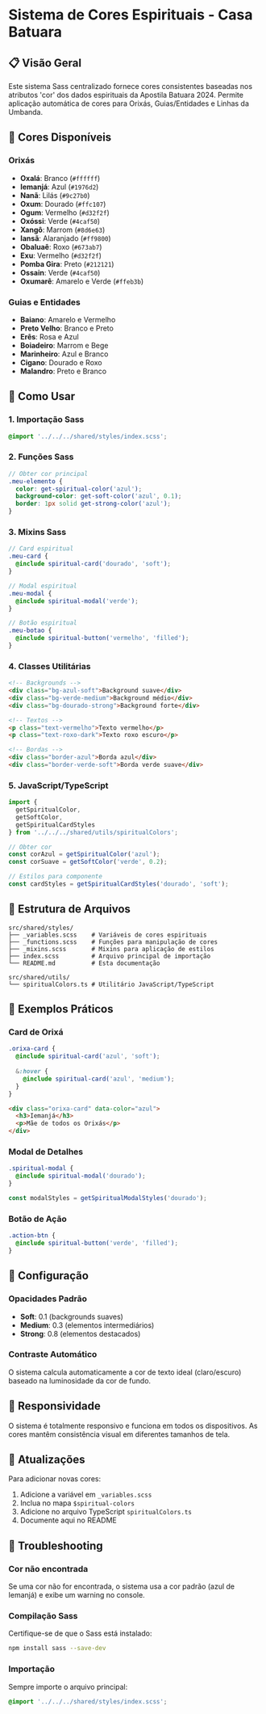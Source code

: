 # Sistema de Cores Espirituais - Casa Batuara

## 📋 Visão Geral

Este sistema Sass centralizado fornece cores consistentes baseadas nos atributos 'cor' dos dados espirituais da Apostila Batuara 2024. Permite aplicação automática de cores para Orixás, Guias/Entidades e Linhas da Umbanda.

## 🎨 Cores Disponíveis

### Orixás
- **Oxalá**: Branco (`#ffffff`)
- **Iemanjá**: Azul (`#1976d2`)
- **Nanã**: Lilás (`#9c27b0`)
- **Oxum**: Dourado (`#ffc107`)
- **Ogum**: Vermelho (`#d32f2f`)
- **Oxóssi**: Verde (`#4caf50`)
- **Xangô**: Marrom (`#8d6e63`)
- **Iansã**: Alaranjado (`#ff9800`)
- **Obaluaê**: Roxo (`#673ab7`)
- **Exu**: Vermelho (`#d32f2f`)
- **Pomba Gira**: Preto (`#212121`)
- **Ossain**: Verde (`#4caf50`)
- **Oxumarê**: Amarelo e Verde (`#ffeb3b`)

### Guias e Entidades
- **Baiano**: Amarelo e Vermelho
- **Preto Velho**: Branco e Preto
- **Erês**: Rosa e Azul
- **Boiadeiro**: Marrom e Bege
- **Marinheiro**: Azul e Branco
- **Cigano**: Dourado e Roxo
- **Malandro**: Preto e Branco

## 🚀 Como Usar

### 1. Importação Sass

```scss
@import '../../../shared/styles/index.scss';
```

### 2. Funções Sass

```scss
// Obter cor principal
.meu-elemento {
  color: get-spiritual-color('azul');
  background-color: get-soft-color('azul', 0.1);
  border: 1px solid get-strong-color('azul');
}
```

### 3. Mixins Sass

```scss
// Card espiritual
.meu-card {
  @include spiritual-card('dourado', 'soft');
}

// Modal espiritual
.meu-modal {
  @include spiritual-modal('verde');
}

// Botão espiritual
.meu-botao {
  @include spiritual-button('vermelho', 'filled');
}
```

### 4. Classes Utilitárias

```html
<!-- Backgrounds -->
<div class="bg-azul-soft">Background suave</div>
<div class="bg-verde-medium">Background médio</div>
<div class="bg-dourado-strong">Background forte</div>

<!-- Textos -->
<p class="text-vermelho">Texto vermelho</p>
<p class="text-roxo-dark">Texto roxo escuro</p>

<!-- Bordas -->
<div class="border-azul">Borda azul</div>
<div class="border-verde-soft">Borda verde suave</div>
```

### 5. JavaScript/TypeScript

```typescript
import { 
  getSpiritualColor, 
  getSoftColor, 
  getSpiritualCardStyles 
} from '../../../shared/utils/spiritualColors';

// Obter cor
const corAzul = getSpiritualColor('azul');
const corSuave = getSoftColor('verde', 0.2);

// Estilos para componente
const cardStyles = getSpiritualCardStyles('dourado', 'soft');
```

## 📁 Estrutura de Arquivos

```
src/shared/styles/
├── _variables.scss    # Variáveis de cores espirituais
├── _functions.scss    # Funções para manipulação de cores
├── _mixins.scss       # Mixins para aplicação de estilos
├── index.scss         # Arquivo principal de importação
└── README.md          # Esta documentação

src/shared/utils/
└── spiritualColors.ts # Utilitário JavaScript/TypeScript
```

## 🎯 Exemplos Práticos

### Card de Orixá

```scss
.orixa-card {
  @include spiritual-card('azul', 'soft');
  
  &:hover {
    @include spiritual-card('azul', 'medium');
  }
}
```

```html
<div class="orixa-card" data-color="azul">
  <h3>Iemanjá</h3>
  <p>Mãe de todos os Orixás</p>
</div>
```

### Modal de Detalhes

```scss
.spiritual-modal {
  @include spiritual-modal('dourado');
}
```

```typescript
const modalStyles = getSpiritualModalStyles('dourado');
```

### Botão de Ação

```scss
.action-btn {
  @include spiritual-button('verde', 'filled');
}
```

## 🔧 Configuração

### Opacidades Padrão
- **Soft**: 0.1 (backgrounds suaves)
- **Medium**: 0.3 (elementos intermediários)
- **Strong**: 0.8 (elementos destacados)

### Contraste Automático
O sistema calcula automaticamente a cor de texto ideal (claro/escuro) baseado na luminosidade da cor de fundo.

## 📱 Responsividade

O sistema é totalmente responsivo e funciona em todos os dispositivos. As cores mantêm consistência visual em diferentes tamanhos de tela.

## 🔄 Atualizações

Para adicionar novas cores:

1. Adicione a variável em `_variables.scss`
2. Inclua no mapa `$spiritual-colors`
3. Adicione no arquivo TypeScript `spiritualColors.ts`
4. Documente aqui no README

## 🐛 Troubleshooting

### Cor não encontrada
Se uma cor não for encontrada, o sistema usa a cor padrão (azul de Iemanjá) e exibe um warning no console.

### Compilação Sass
Certifique-se de que o Sass está instalado:
```bash
npm install sass --save-dev
```

### Importação
Sempre importe o arquivo principal:
```scss
@import '../../../shared/styles/index.scss';
```